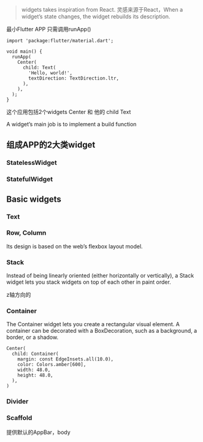 > widgets takes inspiration from React. 灵感来源于React，When a widget’s state changes, the widget rebuilds its description.

最小Flutter APP 只需调用runApp()
```
import 'package:flutter/material.dart';

void main() {
  runApp(
    Center(
      child: Text(
        'Hello, world!',
        textDirection: TextDirection.ltr,
      ),
    ),
  );
}
```
这个应用包括2个widgets Center 和 他的 child Text

A widget’s main job is to implement a build function

## 组成APP的2大类widget
### StatelessWidget


### StatefulWidget



## Basic widgets
### Text

### Row, Column
Its design is based on the web’s flexbox layout model.

### Stack
Instead of being linearly oriented (either horizontally or vertically), a Stack widget lets you stack widgets on top of each other in paint order. 

z轴方向的

### Container
The Container widget lets you create a rectangular visual element. A container can be decorated with a BoxDecoration, such as a background, a border, or a shadow. 

```
Center(
  child: Container(
    margin: const EdgeInsets.all(10.0),
    color: Colors.amber[600],
    width: 48.0,
    height: 48.0,
  ),
)
```

### Divider

### Scaffold
提供默认的AppBar，body

### 